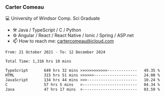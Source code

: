 ### Carter Comeau

💻 University of Windsor Comp. Sci Graduate

- ⚒️ Java / TypeScript / C / Python
- ⚙️ Angular / React / React Native / Ionic / Spring / ASP.net
- 📫 How to reach me: cartercomeau@icloud.com

<!--START_SECTION:waka-->

```txt
From: 21 October 2021 - To: 12 December 2024

Total Time: 1,316 hrs 10 mins

TypeScript       649 hrs 32 mins >>>>>>>>>>>>-------------   49.35 %
HTML             315 hrs 51 mins >>>>>>-------------------   24.00 %
JavaScript       134 hrs 44 mins >>>----------------------   10.24 %
C                57 hrs 5 mins   >------------------------   04.34 %
Java             47 hrs 17 mins  >------------------------   03.59 %
```

<!--END_SECTION:waka-->
